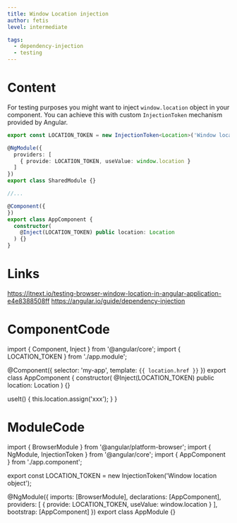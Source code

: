 ```yaml
---
title: Window Location injection
author: fetis
level: intermediate

tags:
  - dependency-injection
  - testing
---
```


# Content
For testing purposes you might want to inject `window.location` object in your component.
You can achieve this with custom `InjectionToken` mechanism provided by Angular.

```typescript
export const LOCATION_TOKEN = new InjectionToken<Location>('Window location object');

@NgModule({
  providers: [
    { provide: LOCATION_TOKEN, useValue: window.location }
  ]
})
export class SharedModule {}

//...

@Component({
})
export class AppComponent {
  constructor(
    @Inject(LOCATION_TOKEN) public location: Location
  ) {}
}
```

# Links
https://itnext.io/testing-browser-window-location-in-angular-application-e4e8388508ff
https://angular.io/guide/dependency-injection

# ComponentCode
import { Component, Inject } from '@angular/core';
import { LOCATION_TOKEN } from './app.module';

@Component({
  selector: 'my-app',
  template: `{{ location.href }}`
})
export class AppComponent {
  constructor(
    @Inject(LOCATION_TOKEN) public location: Location
  ) {}

  useIt() {
    this.location.assign('xxx');
  }
}

# ModuleCode
import { BrowserModule } from '@angular/platform-browser';
import { NgModule, InjectionToken } from '@angular/core';
import { AppComponent } from './app.component';

export const LOCATION_TOKEN = new InjectionToken<Location>('Window location object');

@NgModule({
  imports: [BrowserModule],
  declarations: [AppComponent],
  providers: [
    { provide: LOCATION_TOKEN, useValue: window.location }
  ],
  bootstrap: [AppComponent]
})
export class AppModule {}
